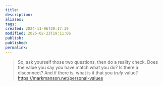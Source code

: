 ```yaml
---
title: 
description: 
aliases: 
tags: 
created: 2024-11-06T20:17:39
modified: 2025-02-23T19:11:06
publish: 
published: 
permalink: 
---
```


> So, ask yourself those two questions, then do a reality check. Does the value you say you have match what you do? Is there a disconnect? And if there is, what is it that you _truly_ value?
https://markmanson.net/personal-values
